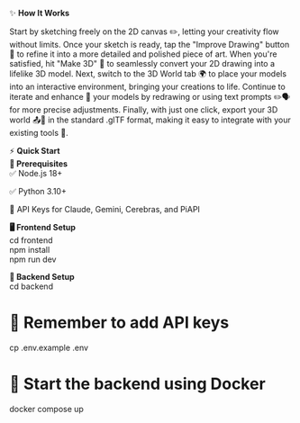 ✨ **How It Works**


Start by sketching freely on the 2D canvas ✏️, letting your creativity flow without limits. Once your sketch is ready, tap the "Improve Drawing" button 🎨 to refine it into a more detailed and polished piece of art. When you're satisfied, hit "Make 3D" 🧱 to seamlessly convert your 2D drawing into a lifelike 3D model. Next, switch to the 3D World tab 🌍 to place your models into an interactive environment, bringing your creations to life. Continue to iterate and enhance 🔁 your models by redrawing or using text prompts ✏️🗣️ for more precise adjustments. Finally, with just one click, export your 3D world 📤📁 in the standard .glTF format, making it easy to integrate with your existing tools 🚀.


⚡ **Quick Start  
🔧 Prerequisites**  
✅ Node.js 18+    

✅ Python 3.10+  

🔐 API Keys for Claude, Gemini, Cerebras, and PiAPI

**🖥️ Frontend Setup**  
cd frontend  
npm install  
npm run dev     

**🧠 Backend Setup**  
cd backend   

# 🔑 Remember to add API keys   
cp .env.example .env   

# 🐳 Start the backend using Docker   
docker compose up  




